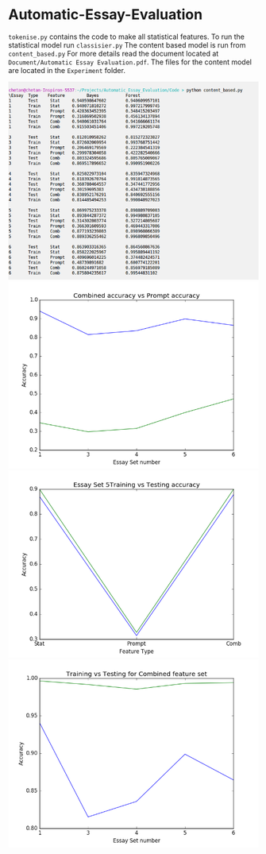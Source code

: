 # Automatic-Essay-Evaluation
`tokenise.py` contains the code to make all statistical features.
To run the statistical model run `classisier.py`
The content based model is run from `content_based.py`
For more details read the document located at `Document/Automatic Essay Evaluation.pdf`.
The files for the content model are located in the `Experiment` folder.

![Reults](Document/output.png "Results")
![Results of the combined model vs the Propmt-Content model](Document/CombVPrompt.png "Results of the combined model vs the Propmt-Content model")
![Results of Training vs Testing results for essayset 5](Document/5TrainVTest.png "Results of Training vs Testing results for essayset 5")
![Results of Training vs Testing for all 5 essaysets](Document/TrainVTestComb.png "Results of Training vs Testing for all 5 essaysets")
